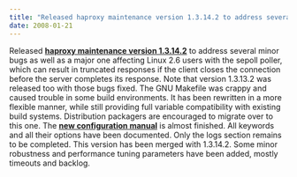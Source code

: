 ```yaml
---
title: "Released haproxy maintenance version 1.3.14.2 to address several minor bugs as well as a major one affecting Linux 2.6 users with the sepoll poller, which can r"
date: 2008-01-21
---
```


Released **[haproxy maintenance version 1.3.14.2](download/1.3/src/)** to address several minor bugs as well as a major one affecting Linux 2.6 users with the sepoll poller, which can result in truncated responses if the client closes the connection before the server completes its response. Note that version 1.3.13.2 was released too with those bugs fixed. The GNU Makefile was crappy and caused trouble in some build environments. It has been rewritten in a more flexible manner, while still providing full variable compatibility with existing build systems. Distribution packagers are encouraged to migrate over to this one. The **[new configuration manual](download/1.3/doc/configuration.txt)** is almost finished. All keywords and all their options have been documented. Only the logs section remains to be completed. This version has been merged with 1.3.14.2. Some minor robustness and performance tuning parameters have been added, mostly timeouts and backlog.
